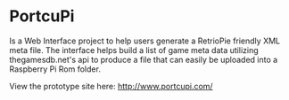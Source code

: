 # PortcuPi

Is a Web Interface project to help users generate a RetrioPie friendly XML meta file. The interface helps build a list of game meta data utilizing thegamesdb.net's api to produce a file that can easily be uploaded into a Raspberry Pi Rom folder.

View the prototype site here: http://www.portcupi.com/
